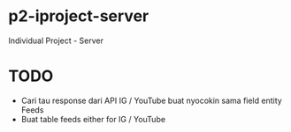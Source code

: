# p2-iproject-server

Individual Project - Server

# TODO

-   Cari tau response dari API IG / YouTube buat nyocokin sama field entity Feeds
-   Buat table feeds either for IG / YouTube

